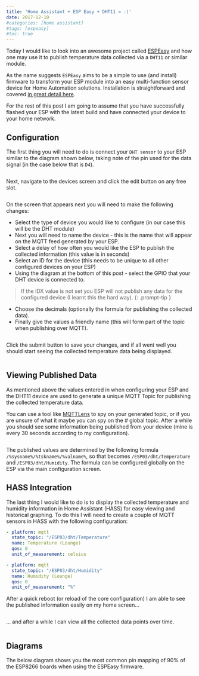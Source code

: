 ```yaml
---
title: 'Home Assistant + ESP Easy + DHT11 = :)'
date: 2017-12-10
#categories: [home assistant]
#tags: [espeasy]
#toc: true
---
```


Today I would like to look into an awesome project called [ESPEasy](https://www.letscontrolit.com/wiki/index.php/ESPEasy) and how one may use it to publish temperature data collected via a `DHT11` or similar module.

As the name suggests `ESPEasy` aims to be a simple to use (and install) firmware to transform your ESP module into an easy multi-function sensor device for Home Automation solutions. Installation is straightforward and covered [in great detail here](https://www.letscontrolit.com/wiki/index.php/Basics:_Connecting_and_flashing_the_ESP8266).

For the rest of this post I am going to assume that you have successfully flashed your ESP with the latest build and have connected your device to your home network.

## Configuration
The first thing you will need to do is connect your `DHT sensor` to your ESP similar to the diagram shown below, taking note of the pin used for the data signal (in the case below that is `D4`).

<img src="./001.png" alt="" />

Next, navigate to the devices screen and click the edit button on any free slot.

<img src="./002.png" alt="" />

On the screen that appears next you will need to make the following changes:

- Select the type of device you would like to configure (in our case this will be the DHT module)
- Next you will need to name the device - this is the name that will appear on the MQTT feed generated by your ESP.
- Select a delay of how often you would like the ESP to publish the collected information (this value is in seconds)
- Select an ID for the device (this needs to be unique to all other configured devices on your ESP)
- Using the diagram at the bottom of this post - select the GPIO that your DHT device is connected to.

> If the IDX value is not set you ESP will not publish any data for the configured device (I learnt this the hard way).
{: .prompt-tip }

- Choose the decimals (optionally the formula for publishing the collected data).
- Finally give the values a friendly name (this will form part of the topic when publishing over MQTT).

<img src="./003.png" alt="" />

Click the submit button to save your changes, and if all went well you should start seeing the collected temperature data being displayed.

<img src="./004.png" alt="" />

## Viewing Published Data
As mentioned above the values entered in when configuring your ESP and the DHT11 device are used to generate a unique MQTT Topic for publishing the collected temperature data.

You can use a tool like [MQTTLens](https://chrome.google.com/webstore/detail/mqttlens/hemojaaeigabkbcookmlgmdigohjobjm?hl=en) to spy on your generated topic, or if you are unsure of what it maybe you can spy on the # global topic. After a while you should see some information being published from your device (mine is every 30 seconds according to my configuration).

<img src="./005.png" alt="" />

The published values are determined by the following formula `/%sysname%/%tskname%/%valname%`, so that becomes `/ESP03/dht/Temperature` and `/ESP03/dht/Humidity`. The formula can be configured globally on the ESP via the main configuration screen.

## HASS Integration
The last thing I would like to do is to display the collected temperature and humidity information in Home Assistant (HASS) for easy viewing and historical graphing. To do this I will need to create a couple of MQTT sensors in HASS with the following configuration:

```yaml
- platform: mqtt
  state_topic: "/ESP03/dht/Temperature"
  name: Temperature (Lounge)
  qos: 0
  unit_of_measurement: celsius

- platform: mqtt
  state_topic: "/ESP03/dht/Humidity"
  name: Humidity (Lounge)
  qos: 0
  unit_of_measurement: "%"
```

After a quick reboot (or reload of the core configuration) I am able to see the published information easily on my home screen...

<img src="./006.png" alt="" />

... and after a while I can view all the collected data points over time.

<img src="./007.png" alt="" />

## Diagrams
The below diagram shows you the most common pin mapping of 90% of the ESP8266 boards when using the ESPEasy firmware.

<img src="./008.png" alt="" />
